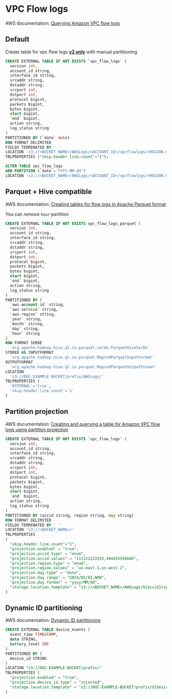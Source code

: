 # VPC Flow logs
AWS documentation: [Querying Amazon VPC flow logs](https://docs.aws.amazon.com/athena/latest/ug/vpc-flow-logs.html#vpc-flow-logs-partition-projection)

## Default

Create table for vpc flow logs <u>**v2 only**</u> with manual partitioning

```sql
CREATE EXTERNAL TABLE IF NOT EXISTS `vpc_flow_logs` (
  version int,
  account_id string,
  interface_id string,
  srcaddr string,
  dstaddr string,
  srcport int,
  dstport int,
  protocol bigint,
  packets bigint,
  bytes bigint,
  start bigint,
  `end` bigint,
  action string,
  log_status string
)
PARTITIONED BY (`date` date)
ROW FORMAT DELIMITED
FIELDS TERMINATED BY ' '
LOCATION 's3://<BUCKET_NAME>/AWSLogs/<ACCOUNT_ID>/vpcflowlogs/<REGION_CODE>/'
TBLPROPERTIES ("skip.header.line.count"="1");
```

```sql
ALTER TABLE vpc_flow_logs
ADD PARTITION (`date`='YYYY-MM-dd')
LOCATION 's3://<BUCKET_NAME>/AWSLogs/<ACCOUNT_ID>/vpcflowlogs/<REGION_CODE>/<YYYY>/<MM>/<dd>';
```

## Parquet + Hive compatible
AWS documentation: [Creating tables for flow logs in Apache Parquet format](https://docs.aws.amazon.com/athena/latest/ug/vpc-flow-logs.html#vpc-flow-logs-parquet)

You can remove `hour` partition
```sql
CREATE EXTERNAL TABLE IF NOT EXISTS vpc_flow_logs_parquet (
  version int,
  account_id string,
  interface_id string,
  srcaddr string,
  dstaddr string,
  srcport int,
  dstport int,
  protocol bigint,
  packets bigint,
  bytes bigint,
  start bigint,
  `end` bigint,
  action string,
  log_status string
)
PARTITIONED BY (
  `aws-account-id` string,
  `aws-service` string,
  `aws-region` string,
  `year` string, 
  `month` string, 
  `day` string,
  `hour` string
)
ROW FORMAT SERDE 
  'org.apache.hadoop.hive.ql.io.parquet.serde.ParquetHiveSerDe'
STORED AS INPUTFORMAT 
  'org.apache.hadoop.hive.ql.io.parquet.MapredParquetInputFormat' 
OUTPUTFORMAT 
  'org.apache.hadoop.hive.ql.io.parquet.MapredParquetOutputFormat'
LOCATION
  's3://DOC-EXAMPLE-BUCKET/prefix/AWSLogs/'
TBLPROPERTIES (
  'EXTERNAL'='true', 
  'skip.header.line.count'='1'
)
```

## Partition projection
AWS documentation: [Creating and querying a table for Amazon VPC flow logs using partition projection](https://docs.aws.amazon.com/athena/latest/ug/vpc-flow-logs.html#vpc-flow-logs-partition-projection)

```sql
CREATE EXTERNAL TABLE IF NOT EXISTS `vpc_flow_logs` (
  version int,
  account_id string,
  interface_id string,
  srcaddr string,
  dstaddr string,
  srcport int,
  dstport int,
  protocol bigint,
  packets bigint,
  bytes bigint,
  start bigint,
  `end` bigint,
  action string,
  log_status string
)
PARTITIONED BY (accid string, region string, day string)
ROW FORMAT DELIMITED
FIELDS TERMINATED BY ' '
LOCATION 's3://<BUCKET_NAME>/'
TBLPROPERTIES
(
  "skip.header.line.count"="1",
  "projection.enabled" = "true",
  "projection.accid.type" = "enum",
  "projection.accid.values" = "111122223333,444455556666",
  "projection.region.type" = "enum",
  "projection.region.values" = "us-east-1,us-west-2",
  "projection.day.type" = "date",
  "projection.day.range" = "2024/01/01,NOW",
  "projection.day.format" = "yyyy/MM/dd",
  "storage.location.template" = "s3://<BUCKET_NAME>/AWSLogs/${accid}/vpcflowlogs/${region}/${day}"
)
```

## Dynamic ID partitioning
AWS documentation: [Dynamic ID partitioning](https://docs.aws.amazon.com/athena/latest/ug/partition-projection-dynamic-id-partitioning.html)

```sql
CREATE EXTERNAL TABLE device_events (
  event_time TIMESTAMP,
  data STRING,
  battery_level INT
)
PARTITIONED BY (
  device_id STRING
)
LOCATION "s3://DOC-EXAMPLE-BUCKET/prefix/"
TBLPROPERTIES (
  "projection.enabled" = "true",
  "projection.device_id.type" = "injected",
  "storage.location.template" = "s3://DOC-EXAMPLE-BUCKET/prefix/${device_id}"
)
```
